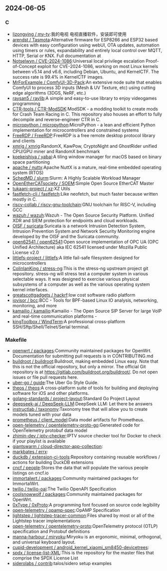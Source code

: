 ## 2024-06-05

### C

* [lizongying / my-tv](https://github.com/lizongying/my-tv):我的电视 电视直播软件，安装即可使用
* [arendst / Tasmota](https://github.com/arendst/Tasmota):Alternative firmware for ESP8266 and ESP32 based devices with easy configuration using webUI, OTA updates, automation using timers or rules, expandability and entirely local control over MQTT, HTTP, Serial or KNX. Full documentation at
* [Notselwyn / CVE-2024-1086](https://github.com/Notselwyn/CVE-2024-1086):Universal local privilege escalation Proof-of-Concept exploit for CVE-2024-1086, working on most Linux kernels between v5.14 and v6.6, including Debian, Ubuntu, and KernelCTF. The success rate is 99.4% in KernelCTF images.
* [MrForExample / ComfyUI-3D-Pack](https://github.com/MrForExample/ComfyUI-3D-Pack):An extensive node suite that enables ComfyUI to process 3D inputs (Mesh & UV Texture, etc) using cutting edge algorithms (3DGS, NeRF, etc.)
* [raysan5 / raylib](https://github.com/raysan5/raylib):A simple and easy-to-use library to enjoy videogames programming
* [CTR-tools / CTR-ModSDK](https://github.com/CTR-tools/CTR-ModSDK):ModSDK - a modding toolkit to create mods for Crash Team Racing in C. This repository also houses an effort to fully decompile and reverse-engineer CTR in C.
* [micropython / micropython](https://github.com/micropython/micropython):MicroPython - a lean and efficient Python implementation for microcontrollers and constrained systems
* [FreeRDP / FreeRDP](https://github.com/FreeRDP/FreeRDP):FreeRDP is a free remote desktop protocol library and clients
* [xmrig / xmrig](https://github.com/xmrig/xmrig):RandomX, KawPow, CryptoNight and GhostRider unified CPU/GPU miner and RandomX benchmark
* [koekeishiya / yabai](https://github.com/koekeishiya/yabai):A tiling window manager for macOS based on binary space partitioning
* [apache / nuttx](https://github.com/apache/nuttx):Apache NuttX is a mature, real-time embedded operating system (RTOS)
* [SchedMD / slurm](https://github.com/SchedMD/slurm):Slurm: A Highly Scalable Workload Manager
* [OpenEtherCATsociety / SOEM](https://github.com/OpenEtherCATsociety/SOEM):Simple Open Source EtherCAT Master
* [tukaani-project / xz](https://github.com/tukaani-project/xz):XZ Utils
* [fastfetch-cli / fastfetch](https://github.com/fastfetch-cli/fastfetch):Like neofetch, but much faster because written mostly in C.
* [riscv-collab / riscv-gnu-toolchain](https://github.com/riscv-collab/riscv-gnu-toolchain):GNU toolchain for RISC-V, including GCC
* [wazuh / wazuh](https://github.com/wazuh/wazuh):Wazuh - The Open Source Security Platform. Unified XDR and SIEM protection for endpoints and cloud workloads.
* [OISF / suricata](https://github.com/OISF/suricata):Suricata is a network Intrusion Detection System, Intrusion Prevention System and Network Security Monitoring engine developed by the OISF and the Suricata community.
* [open62541 / open62541](https://github.com/open62541/open62541):Open source implementation of OPC UA (OPC Unified Architecture) aka IEC 62541 licensed under Mozilla Public License v2.0
* [littlefs-project / littlefs](https://github.com/littlefs-project/littlefs):A little fail-safe filesystem designed for microcontrollers
* [ColinIanKing / stress-ng](https://github.com/ColinIanKing/stress-ng):This is the stress-ng upstream project git repository. stress-ng will stress test a computer system in various selectable ways. It was designed to exercise various physical subsystems of a computer as well as the various operating system kernel interfaces.
* [greatscottgadgets / hackrf](https://github.com/greatscottgadgets/hackrf):low cost software radio platform
* [iovisor / bcc](https://github.com/iovisor/bcc):BCC - Tools for BPF-based Linux IO analysis, networking, monitoring, and more
* [kamailio / kamailio](https://github.com/kamailio/kamailio):Kamailio - The Open Source SIP Server for large VoIP and real-time communication platforms -
* [kingToolbox / WindTerm](https://github.com/kingToolbox/WindTerm):A professional cross-platform SSH/Sftp/Shell/Telnet/Serial terminal.

### Makefile

* [openwrt / packages](https://github.com/openwrt/packages):Community maintained packages for OpenWrt. Documentation for submitting pull requests is in CONTRIBUTING.md
* [buildroot / buildroot](https://github.com/buildroot/buildroot):Buildroot, making embedded Linux easy. Note that this is not the official repository, but only a mirror. The official Git repository is at https://gitlab.com/buildroot.org/buildroot/. Do not open issues or file pull requests here.
* [uber-go / guide](https://github.com/uber-go/guide):The Uber Go Style Guide.
* [theos / theos](https://github.com/theos/theos):A cross-platform suite of tools for building and deploying software for iOS and other platforms.
* [golang-standards / project-layout](https://github.com/golang-standards/project-layout):Standard Go Project Layout
* [deepseek-ai / DeepSeek-LLM](https://github.com/deepseek-ai/DeepSeek-LLM):DeepSeek LLM: Let there be answers
* [instructlab / taxonomy](https://github.com/instructlab/taxonomy):Taxonomy tree that will allow you to create models tuned with your data
* [prometheus / client_model](https://github.com/prometheus/client_model):Data model artifacts for Prometheus.
* [open-telemetry / opentelemetry-proto-go](https://github.com/open-telemetry/opentelemetry-proto-go):Generated code for OpenTelemetry protobuf data model
* [zhimin-dev / iptv-checker](https://github.com/zhimin-dev/iptv-checker):IPTV source checker tool for Docker to check if your playlist is available
* [giantswarm / cloud-director-app-collection](https://github.com/giantswarm/cloud-director-app-collection):
* [markbates / errx](https://github.com/markbates/errx):
* [duckdb / extension-ci-tools](https://github.com/duckdb/extension-ci-tools):Repository containing reusable workflows / actions for building DuckDB extensions
* [cncf / people](https://github.com/cncf/people):Stores the data that will populate the various people listings on cncf.io
* [immortalwrt / packages](https://github.com/immortalwrt/packages):Community maintained packages for ImmortalWrt.
* [twilio / twilio-oai](https://github.com/twilio/twilio-oai):The Twilio OpenAPI Specification
* [coolsnowwolf / packages](https://github.com/coolsnowwolf/packages):Community maintained packages for OpenWrt.
* [0xType / 0xProto](https://github.com/0xType/0xProto):A programming font focused on source code legibility
* [open-telemetry / opamp-spec](https://github.com/open-telemetry/opamp-spec):OpAMP Specification
* [lightstep / lightstep-tracer-common](https://github.com/lightstep/lightstep-tracer-common):Files shared by most or all of the Lightstep tracer implementations
* [open-telemetry / opentelemetry-proto](https://github.com/open-telemetry/opentelemetry-proto):OpenTelemetry protocol (OTLP) specification and Protobuf definitions
* [manna-harbour / miryoku](https://github.com/manna-harbour/miryoku):Miryoku is an ergonomic, minimal, orthogonal, and universal keyboard layout.
* [cupid-development / android_kernel_xiaomi_sm8450-devicetrees](https://github.com/cupid-development/android_kernel_xiaomi_sm8450-devicetrees):
* [spdx / license-list-XML](https://github.com/spdx/license-list-XML):This is the repository for the master files that comprise the SPDX License List
* [siderolabs / contrib](https://github.com/siderolabs/contrib):talos/sidero setup examples
